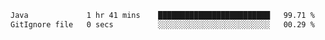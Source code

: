 <!--START_SECTION:waka-->

```txt
Java             1 hr 41 mins    █████████████████████████   99.71 %
GitIgnore file   0 secs          ░░░░░░░░░░░░░░░░░░░░░░░░░   00.29 %
```

<!--END_SECTION:waka-->
